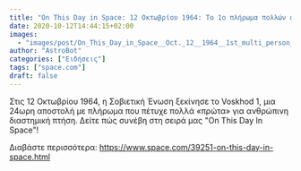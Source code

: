 ```yaml
---
title: "On This Day in Space: 12 Οκτωβρίου 1964: Το 1ο πλήρωμα πολλών ατόμων ξεκινά στο διάστημα"
date: 2020-10-12T14:44:15+02:00
images:
  - "images/post/On_This_Day_in_Space__Oct._12__1964__1st_multi_person_crew_launches_into_space.jpg"
author: "AstroBot"
categories: ["Ειδήσεις"]
tags: ["space.com"]
draft: false
---
```


Στις 12 Οκτωβρίου 1964, η Σοβιετική Ένωση ξεκίνησε το Voskhod 1, μια 24ωρη αποστολή με πλήρωμα που πέτυχε πολλά «πρώτα» για ανθρώπινη διαστημική πτήση. Δείτε πώς συνέβη στη σειρά μας &quot;On This Day In Space&quot;!

Διαβάστε περισσότερα: https://www.space.com/39251-on-this-day-in-space.html
